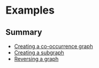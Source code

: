 # Examples

## Summary

* [Creating a co-occurrence graph](examples/co-occurrence.md)
* [Creating a subgraph](examples/subgraph.md)
* [Reversing a graph](examples/reverse.md)
